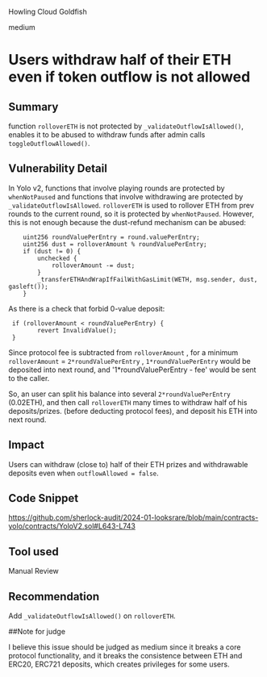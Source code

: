 Howling Cloud Goldfish

medium

# Users withdraw half of their ETH even if token outflow is not allowed

## Summary

function `rolloverETH` is not protected by `_validateOutflowIsAllowed()`, enables it to be abused to withdraw funds after admin calls `toggleOutflowAllowed()`.

## Vulnerability Detail

In Yolo v2, functions that involve playing rounds are protected by `whenNotPaused` and functions that involve withdrawing are protected by `_validateOutflowIsAllowed`. `rolloverETH` is used to rollover ETH from prev rounds to the current round, so it is protected by `whenNotPaused`. However, this is not enough because the dust-refund mechanism can be abused:

        uint256 roundValuePerEntry = round.valuePerEntry;
        uint256 dust = rolloverAmount % roundValuePerEntry;
        if (dust != 0) {
            unchecked {
                rolloverAmount -= dust;
            }
            _transferETHAndWrapIfFailWithGasLimit(WETH, msg.sender, dust, gasleft());
        }

As there is a check that forbid 0-value deposit:

     if (rolloverAmount < roundValuePerEntry) {
            revert InvalidValue();
     }

Since protocol fee is subtracted from `rolloverAmount` , for a minimum `rolloverAmount` = `2*roundValuePerEntry` , `1*roundValuePerEntry` would be deposited into next round, and '1*roundValuePerEntry - fee' would be sent to the caller.

So, an user can split his balance into several `2*roundValuePerEntry` (0.02ETH), and then call `rolloverETH` many times to withdraw half of his deposits/prizes. (before deducting protocol fees), and deposit his ETH into next round.

## Impact

Users can withdraw (close to) half of their ETH prizes and withdrawable deposits even when `outflowAllowed = false`.

## Code Snippet

https://github.com/sherlock-audit/2024-01-looksrare/blob/main/contracts-yolo/contracts/YoloV2.sol#L643-L743

## Tool used

Manual Review

## Recommendation

Add `_validateOutflowIsAllowed()` on `rolloverETH`.

##Note for judge

I believe this issue should be judged as medium since it breaks a core protocol functionality, and it breaks the consistence between ETH and ERC20, ERC721 deposits, which creates privileges for some users.

